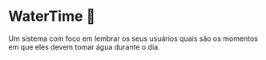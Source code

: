 # WaterTime 🫗
Um sistema com foco em lembrar os seus usuários quais são os momentos em que eles devem tomar água durante o dia.

